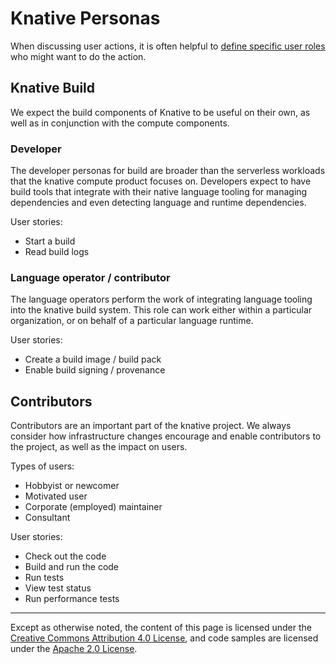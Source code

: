 # Knative Personas

When discussing user actions, it is often helpful to [define specific
user roles](https://en.wikipedia.org/wiki/Persona_(user_experience)) who
might want to do the action.


## Knative Build

We expect the build components of Knative to be useful on their own,
as well as in conjunction with the compute components. 

### Developer

The developer personas for build are broader than the serverless
workloads that the knative compute product focuses on. Developers
expect to have build tools that integrate with their native language
tooling for managing dependencies and even detecting language and
runtime dependencies.

User stories:
* Start a build
* Read build logs

### Language operator / contributor

The language operators perform the work of integrating language
tooling into the knative build system. This role can work either
within a particular organization, or on behalf of a particular
language runtime.

User stories:
* Create a build image / build pack
* Enable build signing / provenance


## Contributors

Contributors are an important part of the knative project. We
always consider how infrastructure changes encourage and enable
contributors to the project, as well as the impact on users.

Types of users:
* Hobbyist or newcomer
* Motivated user
* Corporate (employed) maintainer
* Consultant

User stories:
* Check out the code
* Build and run the code
* Run tests
* View test status
* Run performance tests

---

Except as otherwise noted, the content of this page is licensed under the
[Creative Commons Attribution 4.0 License](https://creativecommons.org/licenses/by/4.0/),
and code samples are licensed under the
[Apache 2.0 License](https://www.apache.org/licenses/LICENSE-2.0).

